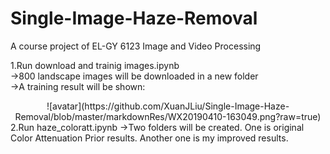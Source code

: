 # Single-Image-Haze-Removal
A course project of EL-GY 6123 Image and Video Processing


1.Run download and trainig images.ipynb  
  →800 landscape images will be downloaded in a new folder  
  →A training result will be shown:  
  <center>![avatar](https://github.com/XuanJLiu/Single-Image-Haze-Removal/blob/master/markdownRes/WX20190410-163049.png?raw=true)</center>  
2.Run haze_coloratt.ipynb
  →Two folders will be created. One is original Color Attenuation Prior results. Another one is my improved results.
